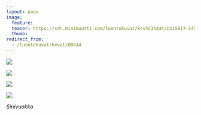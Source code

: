 ```yaml
---
layout: page
image:
  feature:
  teaser: https://cdn.minimuutti.com/luontokuvat/kev%C3%A4t/DS15817-245px.jpg
  thumb:
redirect_from:
  - /luontokuvat/kevat/00044
---
```


![](https://cdn.minimuutti.com/luontokuvat/kev%C3%A4t/DS15811-800px.jpg)

![](https://cdn.minimuutti.com/luontokuvat/kev%C3%A4t/DS15813-800px.jpg)

![](https://cdn.minimuutti.com/luontokuvat/kev%C3%A4t/DS15815-800px.jpg)

![](https://cdn.minimuutti.com/luontokuvat/kev%C3%A4t/DS15817-800px.jpg)

*Sinivuokko*
